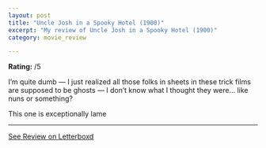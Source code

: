 ```yaml
---
layout: post
title: "Uncle Josh in a Spooky Hotel (1900)"
excerpt: "My review of Uncle Josh in a Spooky Hotel (1900)"
category: movie_review

---
```


**Rating:** /5

I’m quite dumb — I just realized all those folks in sheets in these trick films are supposed to be ghosts — I don’t know what I thought they were… like nuns or something?

This one is exceptionally lame

<hr>

[See Review on Letterboxd](https://boxd.it/3XxxcZ)
